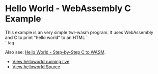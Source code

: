 <h1>Hello World - WebAssembly C Example</h1>
This example is an very simple twr-wasm program.  It uses WebAssembly and C to print "hello world" to an HTML `<div>` tag.

Also see: [Hello World - Step-by-Step C to WASM](../gettingstarted/helloworld.md).

- [View helloworld running live](/examples/dist/helloworld/index.html)
- [View helloworld Source](https://github.com/twiddlingbits/twr-wasm/tree/main/examples/helloworld)


 